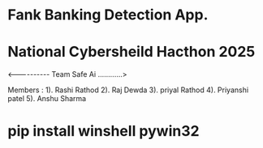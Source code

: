 # Fank Banking Detection App.
# National Cybersheild Hacthon 2025

  <---------- Team Safe Ai ............>
  
  Members : 
  1). Rashi Rathod
  2). Raj Dewda
  3). priyal Rathod
  4). Priyanshi patel
  5). Anshu Sharma



  
# pip install winshell pywin32

